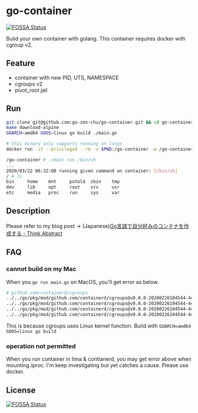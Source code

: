 # go-container

[![FOSSA Status](https://app.fossa.io/api/projects/git%2Bgithub.com%2Fgo-zen-chu%2Fgo-container.svg?type=shield)](https://app.fossa.io/projects/git%2Bgithub.com%2Fgo-zen-chu%2Fgo-container?ref=badge_shield)

Build your own container with golang.
This container requires docker with cgroup v2.

## Feature

- container with new PID, UTS, NAMESPACE
- cgroups v2
- pivot_root jail

## Run

```bash
git clone git@github.com:go-zen-chu/go-container.git && cd go-container
make download-alpine
GOARCH=amd64 GOOS=linux go build ./main.go

# this binary only supports running on linux
docker run -it --privileged --rm -v $PWD:/go-container -w /go-container alpine:latest /bin/sh

/go-container # ./main run /bin/sh
...
2020/03/22 06:32:08 running given command on container: [/bin/sh]
/ # ls
bin     home    mnt     putold  sbin    tmp                      
dev     lib     opt     root    srv     usr                      
etc     media   proc    run     sys     var
```

## Description

Please refer to my blog post -> (Japanese)[Go言語で自分好みのコンテナを作成する - Think Abstract](https://amasuda.xyz/post/2020-03-07-create-container-with-golang/)

## FAQ

### cannot build on my Mac

When you `go run main.go` on MacOS, you'll get error as below.

```bash
# github.com/containerd/cgroups
../../go/pkg/mod/github.com/containerd/cgroups@v0.0.0-20200226104544-44306b6a1d46/memory.go:211:33: undefined: unix.SYS_EVENTFD2
../../go/pkg/mod/github.com/containerd/cgroups@v0.0.0-20200226104544-44306b6a1d46/memory.go:211:55: undefined: unix.EFD_CLOEXEC
../../go/pkg/mod/github.com/containerd/cgroups@v0.0.0-20200226104544-44306b6a1d46/utils.go:67:8: undefined: unix.CGROUP2_SUPER_MAGIC
../../go/pkg/mod/github.com/containerd/cgroups@v0.0.0-20200226104544-44306b6a1d46/utils.go:74:18: undefined: unix.CGROUP2_SUPER_MAGIC
```

This is because cgroups uses Linux kernel function. Build with `GOARCH=amd64 GOOS=linux go build`

### operation not permitted

When you run container in lima & contianerd, you may get error above when mounting /proc.
I'm keep investigating but yet catches a cause. Please use docker.

## License

[![FOSSA Status](https://app.fossa.io/api/projects/git%2Bgithub.com%2Fgo-zen-chu%2Fgo-container.svg?type=large)](https://app.fossa.io/projects/git%2Bgithub.com%2Fgo-zen-chu%2Fgo-container?ref=badge_large)

